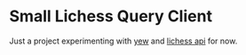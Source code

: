 # Small Lichess Query Client

Just a project experimenting with [yew](https://github.com/yewstack/yew) and [lichess api](https://lichess.org/api) for now.